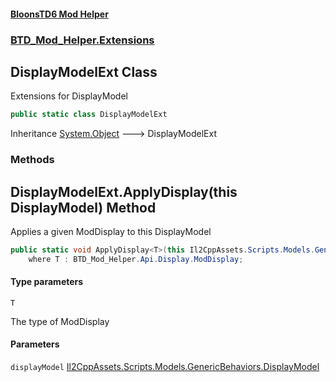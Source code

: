 #### [BloonsTD6 Mod Helper](README.md 'README')
### [BTD_Mod_Helper.Extensions](README.md#BTD_Mod_Helper.Extensions 'BTD_Mod_Helper.Extensions')

## DisplayModelExt Class

Extensions for DisplayModel

```csharp
public static class DisplayModelExt
```

Inheritance [System.Object](https://docs.microsoft.com/en-us/dotnet/api/System.Object 'System.Object') &#129106; DisplayModelExt
### Methods

<a name='BTD_Mod_Helper.Extensions.DisplayModelExt.ApplyDisplay_T_(thisIl2CppAssets.Scripts.Models.GenericBehaviors.DisplayModel)'></a>

## DisplayModelExt.ApplyDisplay<T>(this DisplayModel) Method

Applies a given ModDisplay to this DisplayModel

```csharp
public static void ApplyDisplay<T>(this Il2CppAssets.Scripts.Models.GenericBehaviors.DisplayModel displayModel)
    where T : BTD_Mod_Helper.Api.Display.ModDisplay;
```
#### Type parameters

<a name='BTD_Mod_Helper.Extensions.DisplayModelExt.ApplyDisplay_T_(thisIl2CppAssets.Scripts.Models.GenericBehaviors.DisplayModel).T'></a>

`T`

The type of ModDisplay
#### Parameters

<a name='BTD_Mod_Helper.Extensions.DisplayModelExt.ApplyDisplay_T_(thisIl2CppAssets.Scripts.Models.GenericBehaviors.DisplayModel).displayModel'></a>

`displayModel` [Il2CppAssets.Scripts.Models.GenericBehaviors.DisplayModel](https://docs.microsoft.com/en-us/dotnet/api/Il2CppAssets.Scripts.Models.GenericBehaviors.DisplayModel 'Il2CppAssets.Scripts.Models.GenericBehaviors.DisplayModel')